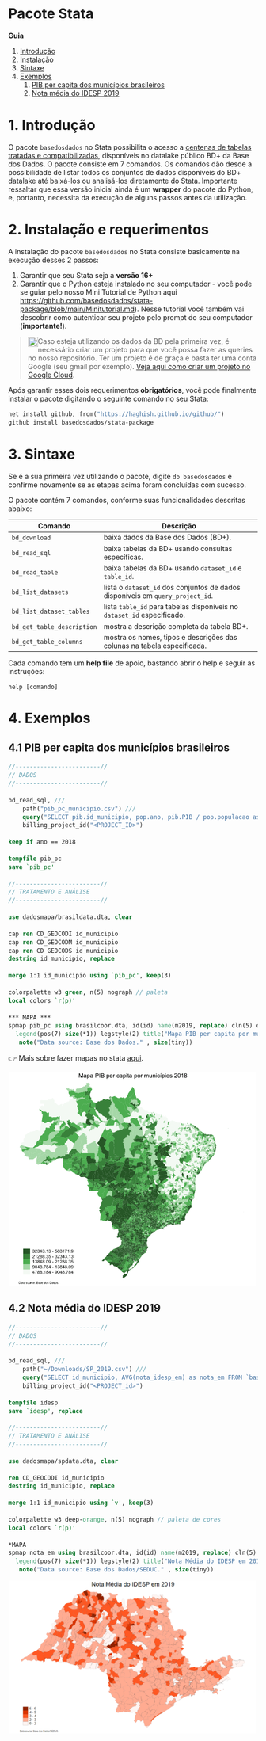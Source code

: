 # Pacote Stata

__Guia__  
1. [Introdução](#1-introdução)
2. [Instalação](#2-instalação-e-requerimentos)
3. [Sintaxe](#3-sintaxe)
4. [Exemplos](#4-exemplos)
    1. [PIB per capita dos municípios brasileiros](#41-PIB-per-capita-dos-municípios-brasileiros)
    2. [Nota média do IDESP 2019](#42-nota-média-do-IDESP-2019)

# 1. Introdução

O pacote `basedosdados` no Stata possibilita o acesso a [centenas de tabelas tratadas e compatibilizadas](https://basedosdados.org/dataset?resource_type=bdm_table), disponíveis no datalake público BD+ da Base dos Dados. O pacote consiste em 7 comandos. Os comandos dão desde a possibilidade de listar todos os conjuntos de dados disponíveis do BD+ datalake até baixá-los ou analisá-los diretamente do Stata. Importante ressaltar que essa versão inicial ainda é um __wrapper__ do pacote do Python, e, portanto, necessita da execução de alguns passos antes da utilização. 


# 2. Instalação e requerimentos

A instalação do pacote `basedosdados` no Stata consiste basicamente na execução desses 2 passos: 
1. Garantir que seu Stata seja a __versão 16+__
2. Garantir que o Python esteja instalado no seu computador - você pode se guiar pelo nosso Mini Tutorial de Python aqui https://github.com/basedosdados/stata-package/blob/main/Minitutorial.md). Nesse tutorial você também vai descobrir como autenticar seu projeto pelo prompt do seu computador (__importante!__).

> <img src="https://raw.githubusercontent.com/haghish/markdoc/master/Resources/images/attention.png" width="20px" height="20px"  align="left" hspace="0" vspace="0"> Caso esteja utilizando os dados da BD pela primeira vez, é necessário criar um projeto para que você possa fazer as queries no nosso repositório. Ter um projeto é de graça e basta ter uma conta Google (seu gmail por exemplo). [Veja aqui como criar um projeto no Google Cloud](https://basedosdados.github.io/mais/access_data_local/#criando-um-projeto-no-google-cloud).

Após garantir esses dois requerimentos __obrigatórios__, você pode finalmente instalar o pacote digitando o seguinte comando no seu Stata: 

```stata
net install github, from("https://haghish.github.io/github/")
github install basedosdados/stata-package
```

# 3. Sintaxe

Se é a sua primeira vez utilizando o pacote, digite ```db basedosdados``` e confirme novamente se as etapas acima foram concluídas com sucesso. 

O pacote contém 7 comandos, conforme suas funcionalidades descritas abaixo: 

| __Comando__               | __Descrição__                                                                  |
|---------------------------|--------------------------------------------------------------------------------|
| `bd_download`             | baixa dados da Base dos Dados (BD+).                                           |
| `bd_read_sql`             | baixa tabelas da BD+ usando consultas específicas.                             |
| `bd_read_table`           | baixa tabelas da BD+ usando `dataset_id` e `table_id`.                         |
| `bd_list_datasets`        | lista o `dataset_id` dos conjuntos de dados disponíveis em `query_project_id`. |
| `bd_list_dataset_tables`  | lista `table_id` para tabelas disponíveis no `dataset_id` especificado.        |
| `bd_get_table_description`| mostra a descrição completa da tabela BD+.                                     |
| `bd_get_table_columns`    | mostra os nomes, tipos e descrições das colunas na tabela especificada.        |

Cada comando tem um __help file__ de apoio, bastando abrir o help e seguir as instruções:

```
help [comando]
```

# 4. Exemplos
## 4.1 PIB per capita dos municípios brasileiros

```stata
//------------------------//
// DADOS
//------------------------//

bd_read_sql, ///
    path("pib_pc_municipio.csv") ///
    query("SELECT pib.id_municipio, pop.ano, pib.PIB / pop.populacao as pib_pc FROM `basedosdados.br_ibge_pib.municipio` as pib INNER JOIN `basedosdados.br_ibge_populacao.municipio` as pop ON pib.id_municipio = pop.id_municipio AND pib.ano = pop.ano") ///
    billing_project_id("<PROJECT_ID>")

keep if ano == 2018

tempfile pib_pc
save `pib_pc'

//------------------------//
// TRATAMENTO E ANÁLISE
//------------------------//

use dadosmapa/brasildata.dta, clear

cap ren CD_GEOCODI id_municipio
cap ren CD_GEOCODM id_municipio 
cap ren CD_GEOCODS id_municipio 
destring id_municipio, replace

merge 1:1 id_municipio using `pib_pc', keep(3)

colorpalette w3 green, n(5) nograph // paleta 
local colors `r(p)'

*** MAPA ***
spmap pib_pc using brasilcoor.dta, id(id) name(m2019, replace) cln(5) ocolor(black ..) osize(0.0 ..) fcolor("`colors'") ///
  legend(pos(7) size(*1)) legstyle(2) title("Mapa PIB per capita por municípios 2018", size(small)) ///
   note("Data source: Base dos Dados." , size(tiny)) 
```

:point_right: Mais sobre fazer mapas no stata [aqui](https://medium.com/the-stata-guide/maps-in-stata-ii-fcb574270269).
<p align="center">
    <a href="https://github.com/basedosdados/stata-package/blob/main/examples/m2018-1.png">
    <img src="examples/m2018-1.png" width="500" alt="Base dos Dados Mais">
    </a>
</p>

## 4.2 Nota média do IDESP 2019

```stata
//------------------------//
// DADOS
//------------------------//

bd_read_sql, ///
    path("~/Downloads/SP_2019.csv") ///
    query("SELECT id_municipio, AVG(nota_idesp_em) as nota_em FROM `basedosdados.br_sp_seduc_idesp.escola` WHERE ano = 2019 GROUP BY id_municipio") ///
    billing_project_id("<PROJECT_id>")

tempfile idesp
save `idesp', replace 

//------------------------//
// TRATAMENTO E ANÁLISE
//------------------------//

use dadosmapa/spdata.dta, clear

ren CD_GEOCODI id_municipio
destring id_municipio, replace

merge 1:1 id_municipio using `v', keep(3)

colorpalette w3 deep-orange, n(5) nograph // paleta de cores 
local colors `r(p)'

*MAPA
spmap nota_em using brasilcoor.dta, id(id) name(m2019, replace) cln(5) ocolor(black ..) osize(0.01 ..) fcolor("`colors'")   clmethod(custom) clb(0 2 3 4 5:6 ) ///
  legend(pos(7) size(*1)) legstyle(2) title("Nota Média do IDESP em 2019", size(medium)) ///
   note("Data source: Base dos Dados/SEDUC." , size(tiny)) 
```

<p align="center">
    <a href="https://github.com/basedosdados/stata-package/blob/main/examples/idesp_mapa.png">
    <img src="examples/idesp_mapa.png" width="500" alt="Base dos Dados Mais">
    </a>
</p>
